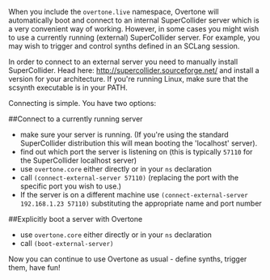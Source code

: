 When you include the `overtone.live` namespace, Overtone will automatically boot and connect to an internal SuperCollider server which is a very convenient way of working. However, in some cases you might wish to use a currently running (external) SuperCollider server. For example, you may wish to trigger and control synths defined in an SCLang session.

In order to connect to an external server you need to manually install SuperCollider. Head here: http://supercollider.sourceforge.net/ and install a version for your architecture. If you're running Linux, make sure that the scsynth executable is in your PATH.

Connecting is simple. You have two options:

##Connect to a currently running server

* make sure your server is running. (If you're using the standard SuperCollider distribution this will mean booting the 'localhost' server). 
* find out which port the server is listening on (this is typically `57110` for the SuperCollider localhost server)
* use `overtone.core` either directly or in your `ns` declaration
* call `(connect-external-server 57110)` (replacing the port with the specific port you wish to use.)
* If the server is on a different machine use `(connect-external-server 192.168.1.23 57110)` substituting the appropriate name and port number

##Explicitly boot a server with Overtone

* use `overtone.core` either directly or in your `ns` declaration
* call `(boot-external-server)`

Now you can continue to use Overtone as usual - define synths, trigger them, have fun!
